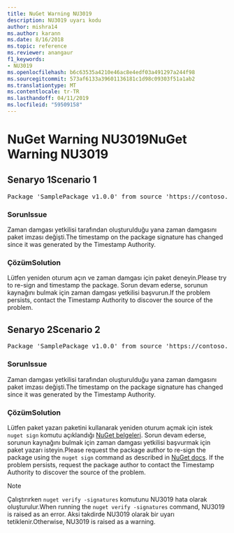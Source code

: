```yaml
---
title: NuGet Warning NU3019
description: NU3019 uyarı kodu
author: mishra14
ms.author: karann
ms.date: 8/16/2018
ms.topic: reference
ms.reviewer: anangaur
f1_keywords:
- NU3019
ms.openlocfilehash: b6c63535a4210e46ac8e4edf03a491297a244f98
ms.sourcegitcommit: 573af6133a39601136181c1d98c09303f51a1ab2
ms.translationtype: MT
ms.contentlocale: tr-TR
ms.lasthandoff: 04/11/2019
ms.locfileid: "59509158"
---
```

# <a name="nuget-warning-nu3019"></a><span data-ttu-id="0e20e-103">NuGet Warning NU3019</span><span class="sxs-lookup"><span data-stu-id="0e20e-103">NuGet Warning NU3019</span></span>

## <a name="scenario-1"></a><span data-ttu-id="0e20e-104">Senaryo 1</span><span class="sxs-lookup"><span data-stu-id="0e20e-104">Scenario 1</span></span>

<pre>Package 'SamplePackage v1.0.0' from source 'https://contoso.com/index.json': The timestamp integrity check failed.</pre>

### <a name="issue"></a><span data-ttu-id="0e20e-105">Sorun</span><span class="sxs-lookup"><span data-stu-id="0e20e-105">Issue</span></span>

<span data-ttu-id="0e20e-106">Zaman damgası yetkilisi tarafından oluşturulduğu yana zaman damgasını paket imzası değişti.</span><span class="sxs-lookup"><span data-stu-id="0e20e-106">The timestamp on the package signature has changed since it was generated by the Timestamp Authority.</span></span>


### <a name="solution"></a><span data-ttu-id="0e20e-107">Çözüm</span><span class="sxs-lookup"><span data-stu-id="0e20e-107">Solution</span></span>

<span data-ttu-id="0e20e-108">Lütfen yeniden oturum açın ve zaman damgası için paket deneyin.</span><span class="sxs-lookup"><span data-stu-id="0e20e-108">Please try to re-sign and timestamp the package.</span></span> <span data-ttu-id="0e20e-109">Sorun devam ederse, sorunun kaynağını bulmak için zaman damgası yetkilisi başvurun.</span><span class="sxs-lookup"><span data-stu-id="0e20e-109">If the problem persists, contact the Timestamp Authority to discover the source of the problem.</span></span>



## <a name="scenario-2"></a><span data-ttu-id="0e20e-110">Senaryo 2</span><span class="sxs-lookup"><span data-stu-id="0e20e-110">Scenario 2</span></span>

<pre>Package 'SamplePackage v1.0.0' from source 'https://contoso.com/index.json': The primary signature's timestamp integrity check failed.</pre>

### <a name="issue"></a><span data-ttu-id="0e20e-111">Sorun</span><span class="sxs-lookup"><span data-stu-id="0e20e-111">Issue</span></span>

<span data-ttu-id="0e20e-112">Zaman damgası yetkilisi tarafından oluşturulduğu yana zaman damgasını paket imzası değişti.</span><span class="sxs-lookup"><span data-stu-id="0e20e-112">The timestamp on the package signature has changed since it was generated by the Timestamp Authority.</span></span>


### <a name="solution"></a><span data-ttu-id="0e20e-113">Çözüm</span><span class="sxs-lookup"><span data-stu-id="0e20e-113">Solution</span></span>

<span data-ttu-id="0e20e-114">Lütfen paket yazarı paketini kullanarak yeniden oturum açmak için istek `nuget sign` komutu açıklandığı [NuGet belgeleri](https://docs.microsoft.com/en-us/nuget/create-packages/sign-a-package). Sorun devam ederse, sorunun kaynağını bulmak için zaman damgası yetkilisi başvurmak için paket yazarı isteyin.</span><span class="sxs-lookup"><span data-stu-id="0e20e-114">Please request the package author to re-sign the package using the `nuget sign` command as described in [NuGet docs](https://docs.microsoft.com/en-us/nuget/create-packages/sign-a-package). If the problem persists, request the package author to contact the Timestamp Authority to discover the source of the problem.</span></span>


> [!Note]
> <span data-ttu-id="0e20e-115">Çalıştırırken `nuget verify -signatures` komutunu NU3019 hata olarak oluşturulur.</span><span class="sxs-lookup"><span data-stu-id="0e20e-115">When running the `nuget verify -signatures` command, NU3019 is raised as an error.</span></span> <span data-ttu-id="0e20e-116">Aksi takdirde NU3019 olarak bir uyarı tetiklenir.</span><span class="sxs-lookup"><span data-stu-id="0e20e-116">Otherwise, NU3019 is raised as a warning.</span></span>
